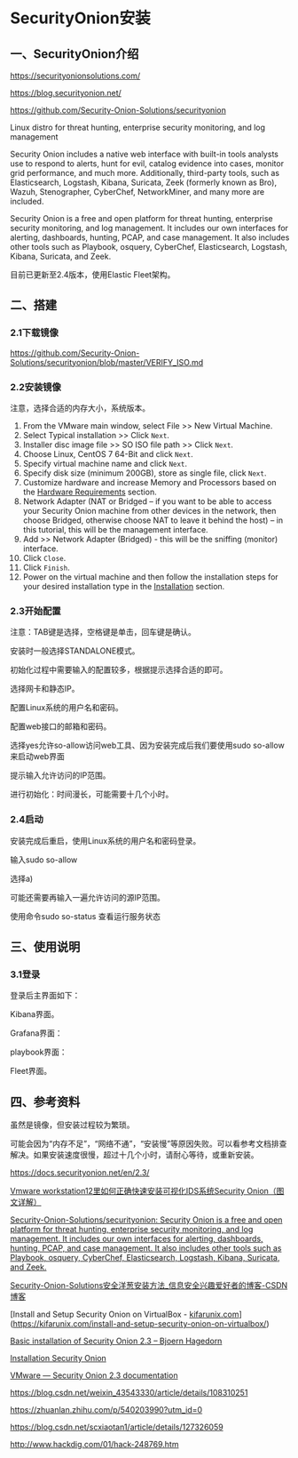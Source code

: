 # SecurityOnion安装

## 一、SecurityOnion介绍

https://securityonionsolutions.com/

https://blog.securityonion.net/

https://github.com/Security-Onion-Solutions/securityonion

Linux distro for threat hunting, enterprise security monitoring, and log management

Security Onion includes a native web interface with built-in tools analysts use to respond to alerts, hunt for evil, catalog evidence into cases, monitor grid performance, and much more. Additionally, third-party tools, such as Elasticsearch, Logstash, Kibana, Suricata, Zeek (formerly known as Bro), Wazuh, Stenographer, CyberChef, NetworkMiner, and many more are included.

Security Onion is a free and open platform for threat hunting, enterprise security monitoring, and log management. It includes our own interfaces for alerting, dashboards, hunting, PCAP, and case management. It also includes other tools such as Playbook, osquery, CyberChef, Elasticsearch, Logstash, Kibana, Suricata, and Zeek.

目前已更新至2.4版本，使用Elastic Fleet架构。

## 二、搭建

### 2.1下载镜像

https://github.com/Security-Onion-Solutions/securityonion/blob/master/VERIFY_ISO.md

### 2.2安装镜像

注意，选择合适的内存大小，系统版本。

1. From the VMware main window, select File >> New Virtual Machine.
2. Select Typical installation >> Click `Next`.
3. Installer disc image file >> SO ISO file path >> Click `Next`.
4. Choose Linux, CentOS 7 64-Bit and click `Next`.
5. Specify virtual machine name and click `Next`.
6. Specify disk size (minimum 200GB), store as single file, click `Next`.
7. Customize hardware and increase Memory and Processors based on the [Hardware Requirements](https://docs.securityonion.net/en/2.3/hardware.html#hardware) section.
8. Network Adapter (NAT or Bridged – if you want to be able to access your Security Onion machine from other devices in the network, then choose Bridged, otherwise choose NAT to leave it behind the host) – in this tutorial, this will be the management interface.
9. Add >> Network Adapter (Bridged) - this will be the sniffing (monitor) interface.
10. Click `Close`.
11. Click `Finish`.
12. Power on the virtual machine and then follow the installation steps for your desired installation type in the [Installation](https://docs.securityonion.net/en/2.3/installation.html#installation) section.



### 2.3开始配置

注意：TAB键是选择，空格键是单击，回车键是确认。

安装时一般选择STANDALONE模式。



初始化过程中需要输入的配置较多，根据提示选择合适的即可。

选择网卡和静态IP。

配置Linux系统的用户名和密码。

配置web接口的邮箱和密码。



选择yes允许so-allow访问web工具、因为安装完成后我们要使用sudo so-allow 来启动web界面



提示输入允许访问的IP范围。

进行初始化：时间漫长，可能需要十几个小时。



### 2.4启动

安装完成后重启，使用Linux系统的用户名和密码登录。

输入sudo so-allow

选择a)



可能还需要再输入一遍允许访问的源IP范围。



使用命令sudo so-status 查看运行服务状态



## 三、使用说明

### 3.1登录

登录后主界面如下：



Kibana界面。



Grafana界面：



playbook界面：



Fleet界面。



## 四、参考资料

虽然是镜像，但安装过程较为繁琐。

可能会因为“内存不足”，“网络不通”，“安装慢”等原因失败。可以看参考文档排查解决。如果安装速度很慢，超过十几个小时，请耐心等待，或重新安装。

https://docs.securityonion.net/en/2.3/

[Vmware workstation12里如何正确快速安装可视化IDS系统Security Onion（图文详解）](https://www.bbsmax.com/A/A7zg3kqlz4/)

[Security-Onion-Solutions/securityonion: Security Onion is a free and open platform for threat hunting, enterprise security monitoring, and log management. It includes our own interfaces for alerting, dashboards, hunting, PCAP, and case management. It also includes other tools such as Playbook, osquery, CyberChef, Elasticsearch, Logstash, Kibana, Suricata, and Zeek.](https://github.com/Security-Onion-Solutions/securityonion)

[Security-Onion-Solutions安全洋葱安装方法_信息安全兴趣爱好者的博客-CSDN博客](https://blog.csdn.net/scxiaotan1/article/details/127326059)

[Install and Setup Security Onion on VirtualBox - [kifarunix.com](http://kifarunix.com)](https://kifarunix.com/install-and-setup-security-onion-on-virtualbox/)

[Basic installation of Security Onion 2.3 – Bjoern Hagedorn](https://bjoern-hagedorn.com/security-onion-2-3/)

[Installation Security Onion](https://www.cyberhuntingguide.net/install-sec-onion.html)

[VMware — Security Onion 2.3 documentation](https://docs.securityonion.net/en/2.3/vmware.html)

https://blog.csdn.net/weixin_43543330/article/details/108310251

https://zhuanlan.zhihu.com/p/540203990?utm_id=0

https://blog.csdn.net/scxiaotan1/article/details/127326059

http://www.hackdig.com/01/hack-248769.htm
